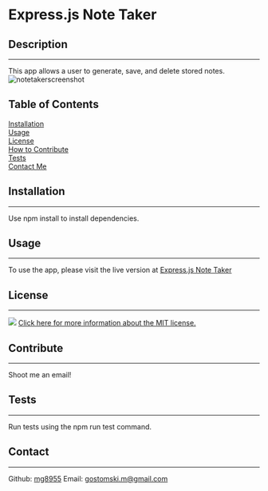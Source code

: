 # Express.js Note Taker
 ## Description
 ---
 This app allows a user to generate, save, and delete stored notes.
 ![notetakerscreenshot](https://user-images.githubusercontent.com/113604486/198890041-6bbe1708-58d1-437c-8b63-ea7f2be07b59.png)
 ## Table of Contents
 [Installation](#installation)  
   [Usage](#usage)  
    [License](#license)  
     [How to Contribute](#contribute)  
      [Tests](#tests)  
       [Contact Me](#contact)
 ## Installation
 ---
 Use npm install to install dependencies.
 ## Usage
 ---
 To use the app, please visit the live version at [Express.js Note Taker](https://express-note-taker-mag.herokuapp.com/)
 ## License
 ---
 ![](https://img.shields.io/badge/license-MIT-brightgreen) [Click here for more information about the MIT license.](https://choosealicense.com/licenses/mit/)
 
 ## Contribute
 ---
 Shoot me an email!
 ## Tests
 ---
 Run tests using the npm run test command.
 ## Contact
 ---
 Github: [mg8955](https://github.com/mg8955)
Email: gostomski.m@gmail.com
